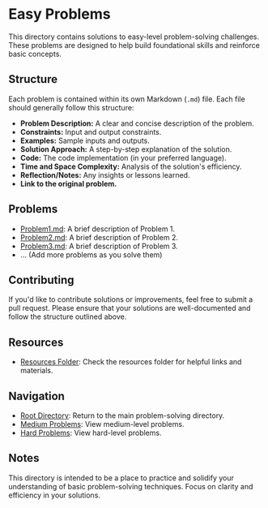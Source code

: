 # Easy Problems

This directory contains solutions to easy-level problem-solving challenges. These problems are designed to help build foundational skills and reinforce basic concepts.

## Structure

Each problem is contained within its own Markdown (`.md`) file. Each file should generally follow this structure:

* **Problem Description:** A clear and concise description of the problem.
* **Constraints:** Input and output constraints.
* **Examples:** Sample inputs and outputs.
* **Solution Approach:** A step-by-step explanation of the solution.
* **Code:** The code implementation (in your preferred language).
* **Time and Space Complexity:** Analysis of the solution's efficiency.
* **Reflection/Notes:** Any insights or lessons learned.
* **Link to the original problem.**

## Problems

* [Problem1.md](Problem1.md): A brief description of Problem 1.
* [Problem2.md](Problem2.md): A brief description of Problem 2.
* [Problem3.md](Problem3.md): A brief description of Problem 3.
* ... (Add more problems as you solve them)

## Contributing

If you'd like to contribute solutions or improvements, feel free to submit a pull request. Please ensure that your solutions are well-documented and follow the structure outlined above.

## Resources

* [Resources Folder](../Resources/): Check the resources folder for helpful links and materials.

## Navigation

* [Root Directory](../): Return to the main problem-solving directory.
* [Medium Problems](../Medium/): View medium-level problems.
* [Hard Problems](../Hard/): View hard-level problems.

## Notes

This directory is intended to be a place to practice and solidify your understanding of basic problem-solving techniques. Focus on clarity and efficiency in your solutions.
